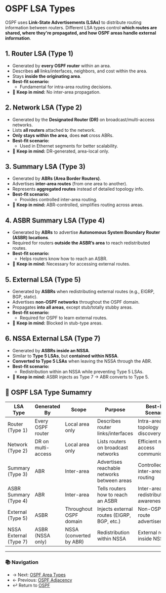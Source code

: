# OSPF LSA Types

OSPF uses **Link-State Advertisements (LSAs)** to distribute routing information between routers. Different LSA types control **which routes are shared, where they're propagated, and how OSPF areas handle external information**.

## 1. Router LSA (Type 1)

- Generated by **every OSPF router** within an area.
- Describes **all** links/interfaces, neighbors, and cost within the area.
- Stays **inside the originating area**.
- **Best-fit scenario:**
  - Fundamental for intra-area routing decisions.
- 🧠 **Keep in mind:** No inter-area propagation.


## 2. Network LSA (Type 2)

- Generated by the **Designated Router (DR)** on broadcast/multi-access networks.
- Lists **all routers** attached to the network.
- **Only stays within the area**, does **not** cross ABRs.
- **Best-fit scenario:**
  - Used in Ethernet segments for better scalability.
- 🧠 **Keep in mind:** DR-generated, area-local only.


## 3. Summary LSA (Type 3)

- Generated by **ABRs (Area Border Routers)**.
- Advertises **inter-area routes** (from one area to another).
- Represents **aggregated routes** instead of detailed topology info.
- **Best-fit scenario:**
  - Provides controlled inter-area routing.
- 🧠 **Keep in mind:** ABR-controlled, simplifies routing across areas.


## 4. ASBR Summary LSA (Type 4)

- Generated by **ABRs** to advertise **Autonomous System Boundary Router (ASBR) locations**.
- Required for routers **outside the ASBR’s area** to reach redistributed routes.
- **Best-fit scenario:**
  - Helps routers know how to reach an ASBR.
- 🧠 **Keep in mind:** Necessary for accessing external routes.


## 5. External LSA (Type 5)

- Generated by **ASBRs** when redistributing external routes (e.g., EIGRP, BGP, static).
- Advertises **non-OSPF networks** throughout the OSPF domain.
- Propagates **into all areas**, except stub/totally stubby areas.
- **Best-fit scenario:**
  - Required for OSPF to learn external routes.
- 🧠 **Keep in mind:** Blocked in stub-type areas.


## 6. NSSA External LSA (Type 7)

- Generated by **ASBRs inside an NSSA**.
- Similar to **Type 5 LSAs**, but **contained within NSSA**.
- **Converted to Type 5 LSAs** when leaving the NSSA through the ABR.
- **Best-fit scenario:**
  - Redistribution within an NSSA while preventing Type 5 LSAs.
- 🧠 **Keep in mind:** ASBR injects as Type 7 → ABR converts to Type 5.


## 🔑  OSPF LSA Type Sumamry
| **LSA Type**          | **Generated By**     | **Scope**                   | **Purpose**                                   | **Best-Fit Scenario**                   |
|----------------------|--------------------|----------------------------|----------------------------------------------|----------------------------------------|
| Router (Type 1)      | Every OSPF router  | Local area only            | Describes router links/interfaces           | Intra-area topology discovery         |
| Network (Type 2)     | DR on multi-access | Local area only            | Lists routers on broadcast networks        | Efficient multi-access communication  |
| Summary (Type 3)     | ABR                | Inter-area                 | Advertises reachable networks between areas | Controlled inter-area routing         |
| ASBR Summary (Type 4)| ABR                | Inter-area                 | Tells routers how to reach an ASBR         | Inter-area redistribution awareness   |
| External (Type 5)    | ASBR               | Throughout OSPF domain     | Injects external routes (EIGRP, BGP, etc.) | Non-OSPF route advertisement         |
| NSSA External (Type 7)| ASBR (NSSA only)   | NSSA (converted by ABR)    | Redistribution within NSSA                  | External routes inside NSSA           |

---
### 📚 Navigation
- → Next: [OSPF Area Types](./ospf-area-types.md)  
- ← Previous: [OSPF Adjacency](./ospf-adjacency.md)
- ↩ Return to [OSPF](./README.md)

